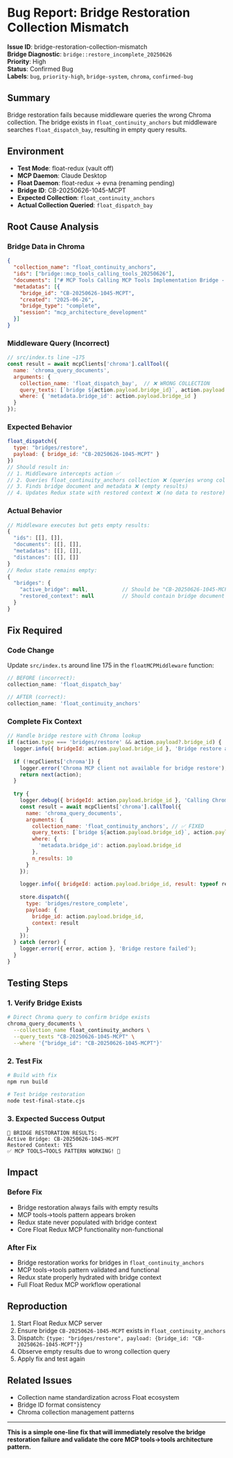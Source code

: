 # Bug Report: Bridge Restoration Collection Mismatch

**Issue ID**: bridge-restoration-collection-mismatch  
**Bridge Diagnostic**: `bridge::restore_incomplete_20250626`  
**Priority**: High  
**Status**: Confirmed Bug  
**Labels**: `bug`, `priority-high`, `bridge-system`, `chroma`, `confirmed-bug`

## Summary

Bridge restoration fails because middleware queries the wrong Chroma collection. The bridge exists in `float_continuity_anchors` but middleware searches `float_dispatch_bay`, resulting in empty query results.

## Environment

- **Test Mode**: float-redux (vault off)
- **MCP Daemon**: Claude Desktop  
- **Float Daemon**: float-redux → evna (renaming pending)
- **Bridge ID**: CB-20250626-1045-MCPT
- **Expected Collection**: `float_continuity_anchors`
- **Actual Collection Queried**: `float_dispatch_bay`

## Root Cause Analysis

### Bridge Data in Chroma
```json
{
  "collection_name": "float_continuity_anchors",
  "ids": ["bridge::mcp_tools_calling_tools_20250626"],
  "documents": ["# MCP Tools Calling MCP Tools Implementation Bridge - CB-20250626-1045-MCPT..."],
  "metadatas": [{
    "bridge_id": "CB-20250626-1045-MCPT",
    "created": "2025-06-26",
    "bridge_type": "complete",
    "session": "mcp_architecture_development"
  }]
}
```

### Middleware Query (Incorrect)
```javascript
// src/index.ts line ~175
const result = await mcpClients['chroma'].callTool({
  name: 'chroma_query_documents',
  arguments: {
    collection_name: 'float_dispatch_bay',  // ❌ WRONG COLLECTION
    query_texts: [`bridge ${action.payload.bridge_id}`, action.payload.bridge_id],
    where: { 'metadata.bridge_id': action.payload.bridge_id }
  }
});
```

### Expected Behavior
```javascript
float_dispatch({
  type: "bridges/restore", 
  payload: { bridge_id: "CB-20250626-1045-MCPT" }
})
// Should result in:
// 1. Middleware intercepts action ✅
// 2. Queries float_continuity_anchors collection ❌ (queries wrong collection)
// 3. Finds bridge document and metadata ❌ (empty results)
// 4. Updates Redux state with restored context ❌ (no data to restore)
```

### Actual Behavior
```javascript
// Middleware executes but gets empty results:
{
  "ids": [[], []],
  "documents": [[], []], 
  "metadatas": [[], []],
  "distances": [[], []]
}
// Redux state remains empty:
{
  "bridges": {
    "active_bridge": null,           // Should be "CB-20250626-1045-MCPT"
    "restored_context": null         // Should contain bridge document
  }
}
```

## Fix Required

### Code Change
Update `src/index.ts` around line 175 in the `floatMCPMiddleware` function:

```javascript
// BEFORE (incorrect):
collection_name: 'float_dispatch_bay'

// AFTER (correct):
collection_name: 'float_continuity_anchors'
```

### Complete Fix Context
```javascript
// Handle bridge restore with Chroma lookup
if (action.type === 'bridges/restore' && action.payload?.bridge_id) {
  logger.info({ bridgeId: action.payload.bridge_id }, 'Bridge restore action detected');
  
  if (!mcpClients['chroma']) {
    logger.error('Chroma MCP client not available for bridge restore');
    return next(action);
  }
  
  try {
    logger.debug({ bridgeId: action.payload.bridge_id }, 'Calling Chroma MCP for bridge lookup');
    const result = await mcpClients['chroma'].callTool({
      name: 'chroma_query_documents',
      arguments: {
        collection_name: 'float_continuity_anchors', // ✅ FIXED
        query_texts: [`bridge ${action.payload.bridge_id}`, action.payload.bridge_id],
        where: {
          'metadata.bridge_id': action.payload.bridge_id
        },
        n_results: 10
      }
    });
    
    logger.info({ bridgeId: action.payload.bridge_id, result: typeof result }, 'Bridge context restored from Chroma');
    
    store.dispatch({
      type: 'bridges/restore_complete',
      payload: {
        bridge_id: action.payload.bridge_id,
        context: result
      }
    });
  } catch (error) {
    logger.error({ error, action }, 'Bridge restore failed');
  }
}
```

## Testing Steps

### 1. Verify Bridge Exists
```bash
# Direct Chroma query to confirm bridge exists
chroma_query_documents \
  --collection_name float_continuity_anchors \
  --query_texts "CB-20250626-1045-MCPT" \
  --where '{"bridge_id": "CB-20250626-1045-MCPT"}'
```

### 2. Test Fix
```bash
# Build with fix
npm run build

# Test bridge restoration
node test-final-state.cjs
```

### 3. Expected Success Output
```
🎯 BRIDGE RESTORATION RESULTS:
Active Bridge: CB-20250626-1045-MCPT
Restored Context: YES
✅ MCP TOOLS→TOOLS PATTERN WORKING! 🚀
```

## Impact

### Before Fix
- Bridge restoration always fails with empty results
- MCP tools→tools pattern appears broken
- Redux state never populated with bridge context
- Core Float Redux MCP functionality non-functional

### After Fix  
- Bridge restoration works for bridges in `float_continuity_anchors`
- MCP tools→tools pattern validated and functional
- Redux state properly hydrated with bridge context
- Full Float Redux MCP workflow operational

## Reproduction

1. Start Float Redux MCP server
2. Ensure bridge `CB-20250626-1045-MCPT` exists in `float_continuity_anchors`
3. Dispatch: `{type: "bridges/restore", payload: {bridge_id: "CB-20250626-1045-MCPT"}}`
4. Observe empty results due to wrong collection query
5. Apply fix and test again

## Related Issues

- Collection name standardization across Float ecosystem
- Bridge ID format consistency
- Chroma collection management patterns

---

**This is a simple one-line fix that will immediately resolve the bridge restoration failure and validate the core MCP tools→tools architecture pattern.**